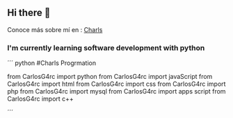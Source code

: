 ## Hi there 👋

Conoce más sobre mí en : 
[Charls](https://carlos-g4rcia.netlify.app)

### I'm currently learning software development with python
´´´ python
#Charls Progrmation
    
from CarlosG4rc import python
from CarlosG4rc import javaScript
from CarlosG4rc import html
from CarlosG4rc import css
from CarlosG4rc import php
from CarlosG4rc import mysql
from CarlosG4rc import apps script
from CarlosG4rc import c++

´´´
